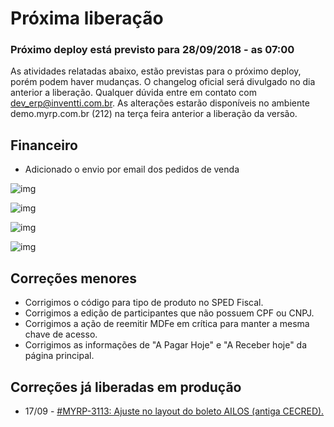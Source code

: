 # Próxima liberação

### Próximo deploy está previsto para 28/09/2018 - as 07:00
As atividades relatadas abaixo, estão previstas para o próximo deploy, porém podem haver mudanças. O changelog oficial será divulgado no dia anterior a liberação. Qualquer dúvida entre em contato com dev_erp@inventti.com.br.
As alterações estarão disponíveis no ambiente demo.myrp.com.br (212) na terça feira anterior a liberação da versão.

## Financeiro
* Adicionado o envio por email dos pedidos de venda

![img](https://i.imgur.com/zeQNPFm.png)

![img](https://i.imgur.com/yPx3BC0.png)

![img](https://i.imgur.com/pKPb4Ls.png)

![img](https://i.imgur.com/RPVrVpp.png)


## Correções menores
* Corrigimos o código para tipo de produto no SPED Fiscal.
* Corrigimos a edição de participantes que não possuem CPF ou CNPJ.
* Corrigimos a ação de reemitir MDFe em crítica para manter a mesma chave de acesso.
* Corrigimos as informações de "A Pagar Hoje" e "A Receber hoje" da página principal.


## Correções já liberadas em produção
* 17/09 - [#MYRP-3113: Ajuste no layout do boleto AILOS (antiga CECRED).](https://devmyrp.atlassian.net/browse/MYRP-3113)
